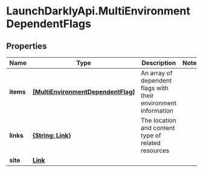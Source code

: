# LaunchDarklyApi.MultiEnvironmentDependentFlags

## Properties

Name | Type | Description | Notes
------------ | ------------- | ------------- | -------------
**items** | [**[MultiEnvironmentDependentFlag]**](MultiEnvironmentDependentFlag.md) | An array of dependent flags with their environment information | 
**links** | [**{String: Link}**](Link.md) | The location and content type of related resources | 
**site** | [**Link**](Link.md) |  | 


